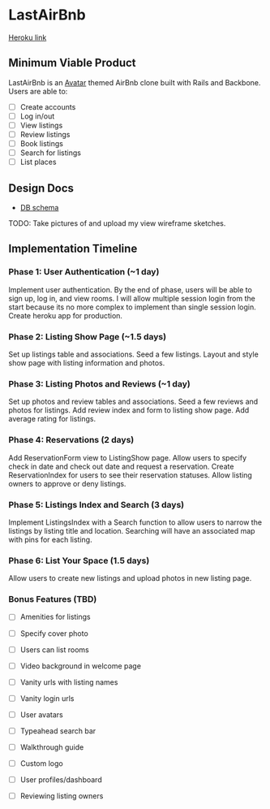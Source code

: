 # LastAirBnb

[Heroku link][heroku]

[heroku]: http://lastairbnb.herokuapp.com

## Minimum Viable Product
LastAirBnb is an [Avatar][avatarwiki] themed AirBnb clone built with Rails and Backbone. Users
are able to:

- [ ] Create accounts
- [ ] Log in/out
- [ ] View listings
- [ ] Review listings
- [ ] Book listings
- [ ] Search for listings
- [ ] List places

[avatarwiki]: http://en.wikipedia.org/wiki/Avatar:_The_Last_Airbender

## Design Docs
<!-- * [View Wireframes][views] -->
* [DB schema][schema]

<!-- [views]: ./docs/views.md -->
[schema]: ./docs/schema.md

TODO: Take pictures of and upload my view wireframe sketches.

## Implementation Timeline

### Phase 1: User Authentication (~1 day)
Implement user authentication. By the end of phase, users will be able to sign
up, log in, and view rooms. I will allow multiple session login from the start
because its no more complex to implement than single session login. Create heroku
app for production.

### Phase 2: Listing Show Page (~1.5 days)
Set up listings table and associations. Seed a few listings. Layout and style
show page with listing information and photos.

### Phase 3: Listing Photos and Reviews (~1 day)
Set up photos and review tables and associations. Seed a few reviews and photos
for listings. Add review index and form to listing show page. Add average rating
for listings.

### Phase 4: Reservations (2 days)
Add ReservationForm view to ListingShow page. Allow users to specify check in date
and check out date and request a reservation. Create ReservationIndex for users
to see their reservation statuses. Allow listing owners to approve or deny listings.

### Phase 5: Listings Index and Search (3 days)
Implement ListingsIndex with a Search function to allow users to narrow the
listings by listing title and location. Searching will have an associated map
with pins for each listing.

### Phase 6: List Your Space (1.5 days)
Allow users to create new listings and upload photos in new listing page.

### Bonus Features (TBD)
- [ ] Amenities for listings
- [ ] Specify cover photo
- [ ] Users can list rooms
- [ ] Video background in welcome page
- [ ] Vanity urls with listing names
- [ ] Vanity login urls
- [ ] User avatars
- [ ] Typeahead search bar
- [ ] Walkthrough guide
- [ ] Custom logo
- [ ] User profiles/dashboard
- [ ] Reviewing listing owners


[phase-one]: ./docs/phases/phase1.md
[phase-two]: ./docs/phases/phase2.md
[phase-three]: ./docs/phases/phase3.md
[phase-four]: ./docs/phases/phase4.md
[phase-five]: ./docs/phases/phase5.md
